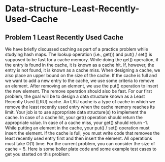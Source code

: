 # Data-structure-Least-Recently-Used-Cache
## Problem 1 Least Recently Used Cache
We have briefly discussed caching as part of a practice problem while studying hash maps.
The lookup operation (i.e., get()) and put() / set() is supposed to be fast for a cache memory.
While doing the get() operation, if the entry is found in the cache, it is known as a cache hit.
If, however, the entry is not found, it is known as a cache miss.  When designing a cache, we also place an upper bound on the size of the cache. If the cache is full and we want to add a new entry to the cache, we use some criteria to remove an element. After removing an element, we use the put() operation to insert the new element. The remove operation should also be fast.  For our first problem, the goal will be to design a data structure known as a Least Recently Used (LRU) cache. An LRU cache is a type of cache in which we remove the least recently used entry when the cache memory reaches its limit.  Your job is to use appropriate data structure(s) to implement the cache.  In case of a cache hit, your get() operation should return the appropriate value. In case of a cache miss, your get() should return -1. While putting an element in the cache, your put() / set() operation must insert the element. If the cache is full, you must write code that removes the least recently used entry first and then insert the element. All operations must take O(1) time.  For the current problem, you can consider the size of cache = 5.  Here is some boiler plate code and some example test cases to get you started on this problem:
